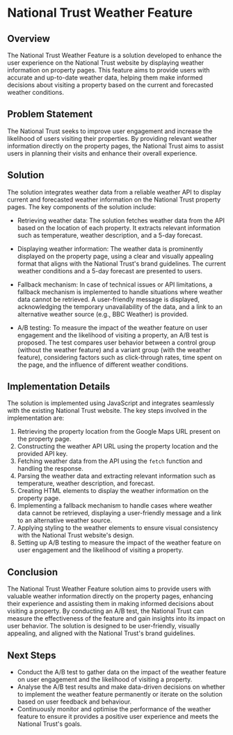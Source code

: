 # National Trust Weather Feature

## Overview
The National Trust Weather Feature is a solution developed to enhance the user experience on the National Trust website by displaying weather information on property pages. This feature aims to provide users with accurate and up-to-date weather data, helping them make informed decisions about visiting a property based on the current and forecasted weather conditions.

## Problem Statement
The National Trust seeks to improve user engagement and increase the likelihood of users visiting their properties. By providing relevant weather information directly on the property pages, the National Trust aims to assist users in planning their visits and enhance their overall experience.

## Solution
The solution integrates weather data from a reliable weather API to display current and forecasted weather information on the National Trust property pages. The key components of the solution include:

- Retrieving weather data: The solution fetches weather data from the API based on the location of each property. It extracts relevant information such as temperature, weather description, and a 5-day forecast.

- Displaying weather information: The weather data is prominently displayed on the property page, using a clear and visually appealing format that aligns with the National Trust's brand guidelines. The current weather conditions and a 5-day forecast are presented to users.

- Fallback mechanism: In case of technical issues or API limitations, a fallback mechanism is implemented to handle situations where weather data cannot be retrieved. A user-friendly message is displayed, acknowledging the temporary unavailability of the data, and a link to an alternative weather source (e.g., BBC Weather) is provided.

- A/B testing: To measure the impact of the weather feature on user engagement and the likelihood of visiting a property, an A/B test is proposed. The test compares user behavior between a control group (without the weather feature) and a variant group (with the weather feature), considering factors such as click-through rates, time spent on the page, and the influence of different weather conditions.

## Implementation Details
The solution is implemented using JavaScript and integrates seamlessly with the existing National Trust website. The key steps involved in the implementation are:

1. Retrieving the property location from the Google Maps URL present on the property page.
2. Constructing the weather API URL using the property location and the provided API key.
3. Fetching weather data from the API using the `fetch` function and handling the response.
4. Parsing the weather data and extracting relevant information such as temperature, weather description, and forecast.
5. Creating HTML elements to display the weather information on the property page.
6. Implementing a fallback mechanism to handle cases where weather data cannot be retrieved, displaying a user-friendly message and a link to an alternative weather source.
7. Applying styling to the weather elements to ensure visual consistency with the National Trust website's design.
8. Setting up A/B testing to measure the impact of the weather feature on user engagement and the likelihood of visiting a property.

## Conclusion
The National Trust Weather Feature solution aims to provide users with valuable weather information directly on the property pages, enhancing their experience and assisting them in making informed decisions about visiting a property. By conducting an A/B test, the National Trust can measure the effectiveness of the feature and gain insights into its impact on user behavior. The solution is designed to be user-friendly, visually appealing, and aligned with the National Trust's brand guidelines.

## Next Steps
- Conduct the A/B test to gather data on the impact of the weather feature on user engagement and the likelihood of visiting a property.
- Analyse the A/B test results and make data-driven decisions on whether to implement the weather feature permanently or iterate on the solution based on user feedback and behaviour.
- Continuously monitor and optimise the performance of the weather feature to ensure it provides a positive user experience and meets the National Trust's goals.